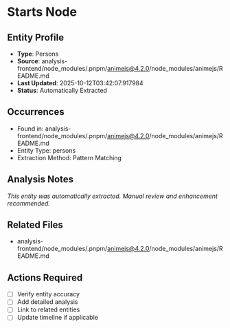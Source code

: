 # Starts Node

## Entity Profile
- **Type**: Persons
- **Source**: analysis-frontend/node_modules/.pnpm/animejs@4.2.0/node_modules/animejs/README.md
- **Last Updated**: 2025-10-12T03:42:07.917984
- **Status**: Automatically Extracted

## Occurrences
- Found in: analysis-frontend/node_modules/.pnpm/animejs@4.2.0/node_modules/animejs/README.md
- Entity Type: persons
- Extraction Method: Pattern Matching

## Analysis Notes
*This entity was automatically extracted. Manual review and enhancement recommended.*

## Related Files
- analysis-frontend/node_modules/.pnpm/animejs@4.2.0/node_modules/animejs/README.md

## Actions Required
- [ ] Verify entity accuracy
- [ ] Add detailed analysis
- [ ] Link to related entities
- [ ] Update timeline if applicable
